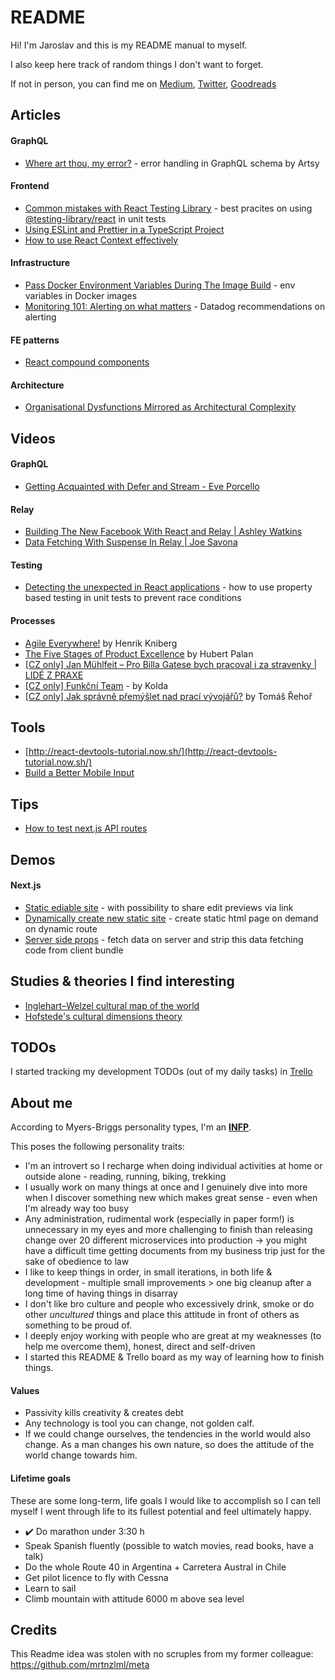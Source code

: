 # README

Hi! I'm Jaroslav and this is my README manual to myself.

I also keep here track of random things I don't want to forget.

If not in person, you can find me on [Medium](https://medium.com/@jaroslavkubicek), [Twitter](https://twitter.com/KubajzHK), [Goodreads](https://www.goodreads.com/user/show/26373323-jaroslav-kub-ek)

## Articles

#### GraphQL 
- [Where art thou, my error?](https://artsy.github.io/blog/2018/10/19/where-art-thou-my-error/) - error handling in GraphQL schema by Artsy

#### Frontend
- [Common mistakes with React Testing Library](https://kentcdodds.com/blog/common-mistakes-with-react-testing-library) - best pracites on using [@testing-library/react](https://testing-library.com/docs/react-testing-library/intro) in unit tests
- [Using ESLint and Prettier in a TypeScript Project](https://www.robertcooper.me/using-eslint-and-prettier-in-a-typescript-project)
- [How to use React Context effectively](https://kentcdodds.com/blog/how-to-use-react-context-effectively)

#### Infrastructure

- [Pass Docker Environment Variables During The Image Build](https://vsupalov.com/docker-build-pass-environment-variables/) - env variables in Docker images
- [Monitoring 101: Alerting on what matters](https://www.datadoghq.com/blog/monitoring-101-alerting/) - Datadog recommendations on alerting

#### FE patterns

- [React compound components](https://blog.logrocket.com/guide-to-react-compound-components-9c4b3eb482e9/)

#### Architecture

- [Organisational Dysfunctions Mirrored as Architectural Complexity](https://medium.com/nick-tune-tech-strategy-blog/organisational-dysfunctions-mirrored-as-architectural-complexity-b5a903b3f5b2)

## Videos

#### GraphQL

- [Getting Acquainted with Defer and Stream - Eve Porcello](https://www.youtube.com/watch?v=KwmCS2ZZPdk)

#### Relay

- [Building The New Facebook With React and Relay | Ashley Watkins](https://www.youtube.com/watch?v=KT3XKDBZW7M)
- [Data Fetching With Suspense In Relay | Joe Savona](https://www.youtube.com/watch?v=Tl0S7QkxFE4)

#### Testing

- [Detecting the unexpected in React applications](https://www.youtube.com/watch?v=GIPbY75-lEo) - how to use property based testing in unit tests to prevent race conditions

#### Processes

- [Agile Everywhere!](https://www.youtube.com/watch?v=moKG0RQNiqM) by Henrik Kniberg
- [The Five Stages of Product Excellence](https://slideslive.com/38902473/the-five-stages-of-product-excellence) by Hubert Palan
- [[CZ only] Jan Mühlfeit – Pro Billa Gatese bych pracoval i za stravenky | LIDÉ Z PRAXE](https://www.youtube.com/watch?v=ttSX0qkWBd0)
- [[CZ only] Funkční Team](https://www.youtube.com/watch?v=AnF3ZWND8Bw&t=63s) - by Kolda
- [[CZ only] Jak správně přemýšlet nad prací vývojářů?](https://mladypodnikatel.cz/tomas-rehor-pipedrive-jak-spravne-premyslet-nad-praci-vyvojaru-t36548) by Tomáš Řehoř

## Tools

- [http://react-devtools-tutorial.now.sh/](http://react-devtools-tutorial.now.sh/)
- [Build a Better Mobile Input](https://better-mobile-inputs.netlify.app/)

## Tips

- [How to test next.js API routes](https://github.com/willianantunes/nextjs-playground/blob/a605cc28aca9fae926ef223ce88b72ab35229249/__tests__/integration/pages/api/page-details.spec.test.js)

## Demos

#### Next.js

- [Static ediable site](https://next-preview.now.sh/) - with possibility to share edit previews via link
- [Dynamically create new static site](https://static-tweet.now.sh/) - create static html page on demand on dynamic route
- [Server side props](https://next-code-elimination.now.sh/) - fetch data on server and strip this data fetching code from client bundle

## Studies & theories I find interesting

- [Inglehart–Welzel cultural map of the world](https://en.wikipedia.org/wiki/Inglehart–Welzel_cultural_map_of_the_world)
- [Hofstede's cultural dimensions theory](https://en.wikipedia.org/wiki/Hofstede%27s_cultural_dimensions_theory)

## TODOs

I started tracking my development TODOs (out of my daily tasks) in [Trello](https://trello.com/b/TlUj6zcw/todos)

## About me

According to Myers-Briggs personality types, I'm an **[INFP](https://www.16personalities.com/infp-personality)**.

This poses the following personality traits:

- I'm an introvert so I recharge when doing individual activities at home or outside alone - reading, running, biking, trekking
- I usually work on many things at once and I genuinely dive into more when I discover something new which makes great sense - even when I'm already way too busy
- Any administration, rudimental work (especially in paper form!) is unnecessary in my eyes and more challenging to finish than releasing change over 20 different microservices into production -> you might have a difficult time getting documents from my business trip just for the sake of obedience to law
- I like to keep things in order, in small iterations, in both life & development - multiple small improvements > one big cleanup after a long time of having things in disarray
- I don't like bro culture and people who excessively drink, smoke or do other *uncultured* things and place this attitude in front of others as something to be proud of.
- I deeply enjoy working with people who are great at my weaknesses (to help me overcome them), honest, direct and self-driven
- I started this README & Trello board as my way of learning how to finish things.

#### Values

- Passivity kills creativity & creates debt
- Any technology is tool you can change, not golden calf.
- If we could change ourselves, the tendencies in the world would also change. As a man changes his own nature, so does the attitude of the world change towards him.

#### Lifetime goals

These are some long-term, life goals I would like to accomplish so I can tell myself I went through life to its fullest potential and feel ultimately happy.

-  ✔️ Do marathon under 3:30 h
- Speak Spanish fluently (possible to watch movies, read books, have a talk)
- Do the whole Route 40 in Argentina + Carretera Austral in Chile
- Get pilot licence to fly with Cessna
- Learn to sail
- Climb mountain with attitude 6000 m above sea level

## Credits

This Readme idea was stolen with no scruples from my former colleague: https://github.com/mrtnzlml/meta
